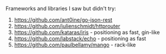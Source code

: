 Frameworks and libraries I saw but didn't try:
1. https://github.com/ant0ine/go-json-rest
2. https://github.com/julienschmidt/httprouter
3. https://github.com/kataras/iris - positioning as fast, gin-like
4. https://github.com/labstack/echo - positioning as fast
5. https://github.com/paulbellamy/mango - rack-like
